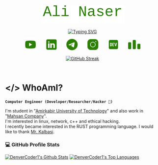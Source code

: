 <p align="center">
  <a href="https://github.com/alinaserinia6">
    <img src="images/alinaser.png" alt="Ali Naser" /></a>
</p>

<p align="center">
  <!-- Typing SVG by alinaserinia6 - https://github.com/alinaserinia6/readme-typing-svg -->
  <a href="https://git.io/typing-svg"><img src="https://readme-typing-svg.demolab.com?font=Convergence&pause=1000&color=2A8000&center=true&vCenter=true&width=435&lines=Software+Developer+%26+Network+Engineer;If+opportunity+doesn't+knock%2C+build+a+door." alt="Typing SVG" /></a>
</p>

<!-- Social icons section -->
<p align="center">
  <a href="https://youtube.com/@alinaserinia6?si=2BaeZJCRI9anQzmT"><img width="40px" alt="Youtube" title="Youtube" src="images/youtube.svg"/></a>
  &#8287;&#8287;&#8287;&#8287;&#8287;
  <a href="https://www.linkedin.com/in/alinaserinia6/"><img width="40px" alt="LinkedIn" title="LinkedIn" src="images/linkdin.svg"/></a>
  &#8287;&#8287;&#8287;&#8287;&#8287;
  <a href="https://t.me/helloworld1383"><img width="40px" alt="Telegram" title="Telegram" src="images/telegram.svg"/></a>
  &#8287;&#8287;&#8287;&#8287;&#8287;
  <a href="https://www.instagram.com/alinaserinia6?utm_source=qr&igsh=MXdjdGs0ZzRtNHh4YQ==" alt="Instagram" title="Instagram"><img width="40px" src="images/instagram.svg"/></a>
  &#8287;&#8287;&#8287;&#8287;&#8287;
  <a href="https://dev.to/alinaserinia6"><img width="40px" alt="Dev.to" title="alinaserinia6 Dev.to" src="images/dev.svg"></a>
  &#8287;&#8287;&#8287;&#8287;&#8287;
  <a href="https://codeforces.com/profile/Ya_Ali"><img width="40px" alt="CodeForces" title="CodeForces" src="images/codeforces.png"/></a>
<!--   &#8287;&#8287;&#8287;&#8287;&#8287;
  <a href="http://eyl327.mywebcommunity.org/promos/"><img width="40px" alt="Free Stuff" title="Free gifts for you" src="https://i.imgur.com/0uVwkoZ.png"/></a> -->
</p>

<!-- GitHub Readme Streak Stats - https://github.com/denvercoder1/github-readme-streak-stats -->
<p align="center">
  <a href="https://git.io/streak-stats"><img src="https://streak-stats.demolab.com?user=alinaserinia6&theme=hacker&hide_border=true" alt="GitHub Streak" /></a>
</p>
<br/>

# </> WhoAmI?
**`Computer Engineer (Developer/Researcher/Hacker 👀)`**

I'm student in "[Amirkabir University of Technology][AUT]" and also work in "[Mahsan Company][MAHSAN]". <br/>
I'm interested in linux, network, c++ and ethical hacking. <br/>
I recently became interested in the RUST programming language. I would like to thank [Mr. Kalbasi][KALBASI].

<h3>💻 GitHub Profile Stats</h3>
<!-- https://github.com/anuraghazra/github-readme-stats -->
<a href="https://github.com/anuraghazra/github-readme-stats"><img alt="DenverCoder1's Github Stats" src="https://denvercoder1-github-readme-stats.vercel.app/api/?username=alinaserinia6&show_icons=true&include_all_commits=true&count_private=true&theme=chartreuse-dark&hide_border=true&rank_icon=github" height="192px"/></a>
<a href="https://github.com/anuraghazra/github-readme-stats"><img alt="DenverCoder1's Top Languages" src="https://denvercoder1-github-readme-stats.vercel.app/api/top-langs/?username=alinaserinia6&langs_count=8&layout=compact&theme=chartreuse-dark&hide_border=true" height="192px"/></a>

[AUT]: https://aut.ac.ir
[MAHSAN]: https://mahsan.co
[KALBASI]: https://github.com/HKalbasi